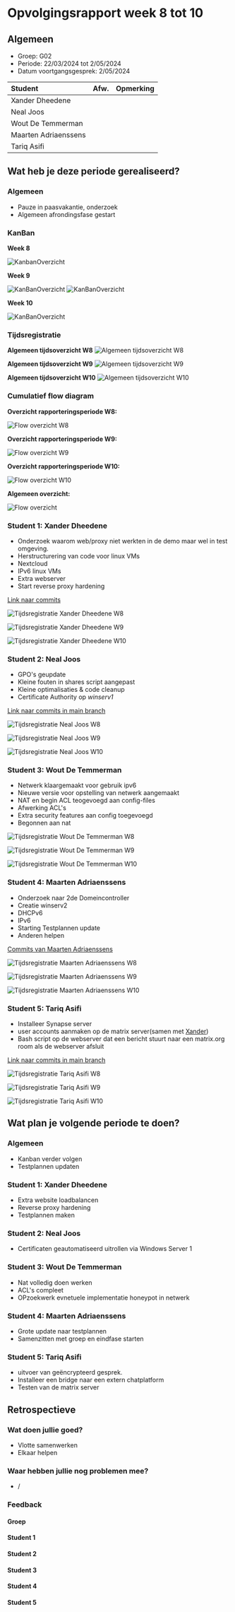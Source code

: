# Opvolgingsrapport week 8 tot 10

## Algemeen

- Groep: G02
- Periode: 22/03/2024 tot 2/05/2024
- Datum voortgangsgesprek: 2/05/2024

| Student              | Afw. | Opmerking |
| :------------------- | :--: | :-------- |
| Xander Dheedene      |      |           |
| Neal Joos            |      |           |
| Wout De Temmerman    |      |           |
| Maarten Adriaenssens |      |           |
| Tariq Asifi          |      |           |

## Wat heb je deze periode gerealiseerd?

### Algemeen

- Pauze in paasvakantie, onderzoek
- Algemeen afrondingsfase gestart

### KanBan

<!-- Voeg hier een screenshot toe van de huidige toestand van het kanban bord. -->

**Week 8**

![KanbanOverzicht](../opvolging/imgOpvolgingsrapport/Kanban-W8.png)

**Week 9**

![KanBanOverzicht](./imgOpvolgingsrapport/Kanban-W9-1.png)
![KanBanOverzicht](./imgOpvolgingsrapport/Kanban-W9-2.png)

**Week 10**

![KanBanOverzicht](./imgOpvolgingsrapport/Kanban-W10.png)

### Tijdsregistratie

<!-- Voeg hier een screenshot toe van het teamoverzicht van de tijdregistratie, met totaal per student en team -->

**Algemeen tijdsoverzicht W8**
![Algemeen tijdsoverzicht W8](../opvolging/imgOpvolgingsrapport/TimeLogging-General-W8.png)

**Algemeen tijdsoverzicht W9**
![Algemeen tijdsoverzicht W9](../opvolging/imgOpvolgingsrapport/TimeLogging-General-W9.png)

**Algemeen tijdsoverzicht W10**
![Algemeen tijdsoverzicht W10](../opvolging/imgOpvolgingsrapport/TimeLogging-General-W10.png)

### Cumulatief flow diagram

<!-- Voeg hier een screenshot toe van het cumulatief flow diagram voor de periode van het rapport. -->

**Overzicht rapporteringsperiode W8:**

![Flow overzicht W8](../opvolging/imgOpvolgingsrapport/Flow-W8.png)

**Overzicht rapporteringsperiode W9:**

![Flow overzicht W9](../opvolging/imgOpvolgingsrapport/Flow-W9.png)

**Overzicht rapporteringsperiode W10:**

![Flow overzicht W10](../opvolging/imgOpvolgingsrapport/Flow-W10.png)

<!-- Voeg hier een screenshot toe van het cumulatief flow diagram voor de volledige periode van het project. -->

**Algemeen overzicht:**

![Flow overzicht](../opvolging/imgOpvolgingsrapport/Flow-Total.png)

### Student 1: Xander Dheedene

<!-- Voeg hier een overzicht toe van gerealiseerde taken inclusief links naar relevante commits/documenten. -->

- Onderzoek waarom web/proxy niet werkten in de demo maar wel in test omgeving.
- Herstructurering van code voor linux VMs
- Nextcloud
- IPv6 linux VMs
- Extra webserver
- Start reverse proxy hardening

[Link naar commits](https://github.com/HoGentTIN/sep2324-gent-g02/commits/linux-vagrant/?author=XanderDheedene&since=2024-03-22&until=2024-05-2)

<!-- Voeg hier een screenshot van het individueel tijdregistratierapport, met overzicht van elke taak en bijhorende uren. -->

![Tijdsregistratie Xander Dheedene W8](../opvolging/imgOpvolgingsrapport/TimeLogging-Xander-W8.png)

![Tijdsregistratie Xander Dheedene W9](../opvolging/imgOpvolgingsrapport/TimeLogging-Xander-W9.png)

![Tijdsregistratie Xander Dheedene W10](../opvolging/imgOpvolgingsrapport/TimeLogging-Xander-W10.png)

### Student 2: Neal Joos

<!-- Voeg hier een overzicht toe van gerealiseerde taken inclusief links naar relevante commits/documenten. -->

- GPO's geupdate
- Kleine fouten in shares script aangepast
- Kleine optimalisaties & code cleanup
- Certificate Authority op _winserv1_

[Link naar commits in main branch](https://github.com/HoGentTIN/sep2324-gent-g02/commits/main?author=nealjoos&since=2024-03-22&until=2024-05-02)

<!-- Voeg hier een screenshot van het individueel tijdregistratierapport, met overzicht van elke taak en bijhorende uren. -->

![Tijdsregistratie Neal Joos W8](../opvolging/imgOpvolgingsrapport/TimeLogging-Neal-W8.png)

![Tijdsregistratie Neal Joos W9](../opvolging/imgOpvolgingsrapport/TimeLogging-Neal-W9.png)

![Tijdsregistratie Neal Joos W10](../opvolging/imgOpvolgingsrapport/TimeLogging-Neal-W10.png)

### Student 3: Wout De Temmerman

<!-- Voeg hier een overzicht toe van gerealiseerde taken inclusief links naar relevante commits/documenten. -->

- Netwerk klaargemaakt voor gebruik ipv6
- Nieuwe versie voor opstelling van netwerk aangemaakt
- NAT en begin ACL teogevoegd aan config-files
- Afwerking ACL's
- Extra security features aan config toegevoegd
- Begonnen aan nat

<!-- Voeg hier een screenshot van het individueel tijdregistratierapport, met overzicht van elke taak en bijhorende uren. -->

![Tijdsregistratie Wout De Temmerman W8](../opvolging/imgOpvolgingsrapport/TimeLogging-Wout-W8.png)

![Tijdsregistratie Wout De Temmerman W9](../opvolging/imgOpvolgingsrapport/TimeLogging-Wout-W9.png)

![Tijdsregistratie Wout De Temmerman W10](../opvolging/imgOpvolgingsrapport/TimeLogging-Wout-W10.png)

### Student 4: Maarten Adriaenssens

<!-- Voeg hier een overzicht toe van gerealiseerde taken inclusief links naar relevante commits/documenten. -->

- Onderzoek naar 2de Domeincontroller
- Creatie winserv2
- DHCPv6
- IPv6
- Starting Testplannen update
- Anderen helpen

[Commits van Maarten Adriaenssens](https://github.com/HoGentTIN/sep2324-gent-g02/commits/main/?author=Maarten-Adriaenssens)

<!-- Voeg hier een screenshot van het individueel tijdregistratierapport, met overzicht van elke taak en bijhorende uren. -->

![Tijdsregistratie Maarten Adriaenssens W8](../opvolging/imgOpvolgingsrapport/TimeLogging-Maarten-W8.png)

![Tijdsregistratie Maarten Adriaenssens W9](../opvolging/imgOpvolgingsrapport/TimeLogging-Maarten-W9.png)

![Tijdsregistratie Maarten Adriaenssens W10](../opvolging/imgOpvolgingsrapport/TimeLogging-Maarten-W10.png)

### Student 5: Tariq Asifi

<!-- Voeg hier een overzicht toe van gerealiseerde taken inclusief links naar relevante commits/documenten. -->

- Installeer Synapse server
- user accounts aanmaken op de matrix server(samen met [Xander](#student-1-xander-dheedene))
- Bash script op de webserver dat een bericht stuurt naar een matrix.org room als de webserver afsluit

[Link naar commits in main branch](https://github.com/HoGentTIN/sep2324-gent-g02/commits/?author=tariqasifi)

<!-- Voeg hier een screenshot van het individueel tijdregistratierapport, met overzicht van elke taak en bijhorende uren. -->

![Tijdsregistratie Tariq Asifi W8](../opvolging/imgOpvolgingsrapport/TimeLogging-Tariq-W8.png)

![Tijdsregistratie Tariq Asifi W9](../opvolging/imgOpvolgingsrapport/TimeLogging-Tariq-W9.png)

![Tijdsregistratie Tariq Asifi W10](../opvolging/imgOpvolgingsrapport/TimeLogging-Tariq-W10.png)

## Wat plan je volgende periode te doen?

### Algemeen

<!-- Voeg hier de doelstellingen toe voor volgende periode. -->

- Kanban verder volgen
- Testplannen updaten

### Student 1: Xander Dheedene

<!-- Voeg hier de individuele doelstellingen toe voor volgende periode. -->

- Extra website loadbalancen
- Reverse proxy hardening
- Testplannen maken

### Student 2: Neal Joos

<!-- Voeg hier de individuele doelstellingen toe voor volgende periode. -->

- Certificaten geautomatiseerd uitrollen via Windows Server 1

### Student 3: Wout De Temmerman

<!-- Voeg hier de individuele doelstellingen toe voor volgende periode. -->

- Nat volledig doen werken
- ACL's compleet
- OPzoekwerk evnetuele implementatie honeypot in netwerk

### Student 4: Maarten Adriaenssens

<!-- Voeg hier de individuele doelstellingen toe voor volgende periode. -->

- Grote update naar testplannen
- Samenzitten met groep en eindfase starten

### Student 5: Tariq Asifi

<!-- Voeg hier de individuele doelstellingen toe voor volgende periode. -->

- uitvoer van geëncrypteerd gesprek.
- Installeer een bridge naar een extern chatplatform
- Testen van de matrix server

## Retrospectieve

### Wat doen jullie goed?

<!-- Voeg hier zaken toe die jullie goed doen naar het proces toe. -->

- Vlotte samenwerken
- Elkaar helpen

### Waar hebben jullie nog problemen mee?

<!-- Voeg hier zaken toe die volgens jullie beter kunnen naar het proces toe. -->

- /

### Feedback

#### Groep

#### Student 1

#### Student 2

#### Student 3

#### Student 4

#### Student 5
